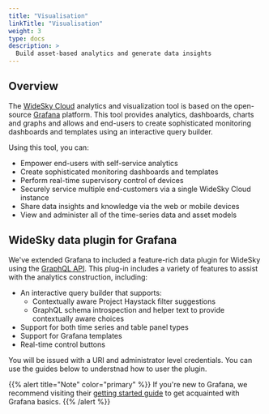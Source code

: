 ```yaml
---
title: "Visualisation"
linkTitle: "Visualisation"
weight: 3
type: docs
description: >
  Build asset-based analytics and generate data insights
---
```


## Overview
The [WideSky Cloud](https://widesky.cloud/products/widesky-cloud) analytics and visualization tool is based on the open-source [Grafana](https://www.grafana.com) platform. This tool provides analytics, dashboards, charts and graphs and allows and end-users to create sophisticated monitoring dashboards and templates using an interactive query builder.

Using this tool, you can:
+ Empower end-users with self-service analytics
+ Create sophisticated monitoring dashboards and templates
+ Perform real-time supervisory control of devices
+ Securely service multiple end-customers via a single WideSky Cloud instance
+ Share data insights and knowledge via the web or mobile devices
+ View and administer all of the  time-series data and asset models


## WideSky data plugin for Grafana

We've extended Grafana to included a feature-rich data plugin for WideSky using the [GraphQL API](../../../reference/apis/cloud/graphql/). This plug-in includes a variety of features to assist with the analytics construction, including:
+ An interactive query builder that supports:
  + Contextually aware Project Haystack filter suggestions
  + GraphQL schema introspection and helper text to provide contextually aware choices
+ Support for both time series and table panel types
+ Support for Grafana templates
+ Real-time control buttons

You will be issued with a URI and administrator level credentials. You can use the guides below to understnad how to user the plugin.

{{% alert title="Note"  color="primary" %}} If you're new to Grafana, we recommend visiting their [getting started guide](https://grafana.com/docs/grafana/latest/guides/getting_started/) to get acquainted with Grafana basics.
{{% /alert %}}
